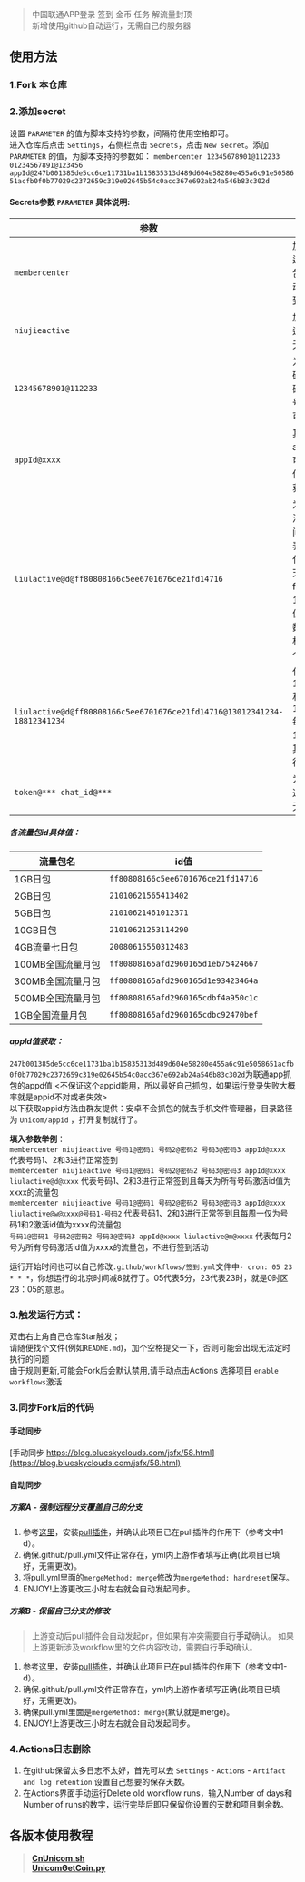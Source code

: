 > 中国联通APP登录 签到 金币 任务 解流量封顶  
新增使用github自动运行，无需自己的服务器
## 使用方法

### 1.Fork 本仓库

### 2.添加secret
设置 `PARAMETER` 的值为脚本支持的参数，间隔符使用空格即可。  
进入仓库后点击 `Settings`，右侧栏点击 `Secrets`，点击 `New secret`。添加 `PARAMETER` 的值，为脚本支持的参数如： `membercenter 12345678901@112233 01234567891@123456 appId@247b001385de5cc6ce11731ba1b15835313d489d604e58280e455a6c91e5058651acfb0f0b77029c2372659c319e02645b54c0acc367e692ab24a546b83c302d`  

#### Secrets参数 `PARAMETER` 具体说明:
| 参数 |  说明  |
| -------- | ----- |
| `membercenter` |   加入这个表示会运行除激活流量包的所有签到活动，无则不会签到|
| `niujieactive` |   加入这个表示会运行牛节活动，无则不参加|
| `12345678901@112233` |   为 11位手机号码@6位服务密码，有多个手机号则依次添加即可|
| `appId@xxxx` |   其中xxxx为appld值，具体可抓包或者安卓使用下面的方法获得|
| `liulactive@d@ff80808166c5ee6701676ce21fd14716` |   为流量包激活激活所需参数，中间d表示每天,w表示每周一,m代表每月第二天，ff80~4716为1g流量日包id值。比如左边参数代表为所有手机号每天激活一个1g流量日包|
| `liulactive@d@ff80808166c5ee6701676ce21fd14716@13012341234-18812341234` |   代表仅为手机号13012341234和18812341234每天激活一个1g流量日包，其余手机号不执行流量包激活|
| `token@*** chat_id@***` |   为telegram bot通知所需参数，无则不进行通知|

##### 各流量包id具体值：
| 流量包名 |  id值  |
| -------- | ----- |
| 1GB日包 |   `ff80808166c5ee6701676ce21fd14716`|
| 2GB日包 |   `21010621565413402`|
| 5GB日包 |   `21010621461012371`|
| 10GB日包 |   `21010621253114290`|
| 4GB流量七日包 |   `20080615550312483`|
| 100MB全国流量月包 |   `ff80808165afd2960165d1eb75424667`|
| 300MB全国流量月包 |   `ff80808165afd2960165d1e93423464a`|
| 500MB全国流量月包 |   `ff80808165afd2960165cdbf4a950c1c`|
| 1GB全国流量月包 |   `ff80808165afd2960165cdbc92470bef`|

##### appld值获取：
`247b001385de5cc6ce11731ba1b15835313d489d604e58280e455a6c91e5058651acfb0f0b77029c2372659c319e02645b54c0acc367e692ab24a546b83c302d`为联通app抓包的appd值  <不保证这个appid能用，所以最好自己抓包，如果运行登录失败大概率就是appid不对或者失效>  
以下获取appid方法由群友提供：安卓不会抓包的就去手机文件管理器，目录路径为 `Unicom/appid` ，打开复制就行了。  

**填入参数举例**：  
`membercenter niujieactive 号码1@密码1 号码2@密码2 号码3@密码3 appId@xxxx` 代表号码1、2和3进行正常签到  
`membercenter niujieactive 号码1@密码1 号码2@密码2 号码3@密码3 appId@xxxx liulactive@d@xxxx` 代表号码1、2和3进行正常签到且每天为所有号码激活id值为xxxx的流量包  
`membercenter niujieactive 号码1@密码1 号码2@密码2 号码3@密码3 appId@xxxx liulactive@w@xxxx@号码1-号码2` 代表号码1、2和3进行正常签到且每周一仅为号码1和2激活id值为xxxx的流量包  
`号码1@密码1 号码2@密码2 号码3@密码3 appId@xxxx liulactive@m@xxxx` 代表每月2号为所有号码激活id值为xxxx的流量包，不进行签到活动  

运行开始时间也可以自己修改`.github/workflows/签到.yml`文件中`- cron: 05 23 * * *`，你想运行的北京时间减8就行了。05代表5分，23代表23时，就是0时区23：05的意思。

### 3.触发运行方式：  
双击右上角自己仓库Star触发；  
请随便找个文件(例如`README.md`)，加个空格提交一下，否则可能会出现无法定时执行的问题  
由于规则更新,可能会Fork后会默认禁用,请手动点击Actions 选择项目 `enable workflows`激活  

### 3.同步Fork后的代码

#### 手动同步

[手动同步 https://blog.blueskyclouds.com/jsfx/58.html](https://blog.blueskyclouds.com/jsfx/58.html)

#### 自动同步

##### 方案A - 强制远程分支覆盖自己的分支
1. 参考[这里](https://github.com/BlueskyClouds/My-Actions/blob/master/backUp/gitSync.md)，安装[pull插件](https://github.com/apps/pull)，并确认此项目已在pull插件的作用下（参考文中1-d）。
2. 确保.github/pull.yml文件正常存在，yml内上游作者填写正确(此项目已填好，无需更改)。
3. 将pull.yml里面的`mergeMethod: merge`修改为`mergeMethod: hardreset`保存。
4. ENJOY!上游更改三小时左右就会自动发起同步。

##### 方案B - 保留自己分支的修改

> 上游变动后pull插件会自动发起pr，但如果有冲突需要自行**手动**确认。
> 如果上游更新涉及workflow里的文件内容改动，需要自行**手动**确认。

1. 参考[这里](https://github.com/BlueskyClouds/My-Actions/blob/master/backUp/gitSync.md)，安装[pull插件](https://github.com/apps/pull)，并确认此项目已在pull插件的作用下（参考文中1-d）。
2. 确保.github/pull.yml文件正常存在，yml内上游作者填写正确(此项目已填好，无需更改)。
3. 确保pull.yml里面是`mergeMethod: merge`(默认就是merge)。
4. ENJOY!上游更改三小时左右就会自动发起同步。

### 4.Actions日志删除
1. 在github保留太多日志不太好，首先可以去 `Settings` - `Actions` - `Artifact and log retention` 设置自己想要的保存天数。
2. 在Actions界面手动运行Delete old workflow runs，输入Number of days和Number of runs的数字，运行完毕后即只保留你设置的天数和项目剩余数。


## 各版本使用教程  
> [**CnUnicom.sh**](https://github.com/mixool/HiCnUnicom/blob/master/tutorial/CnUnicom_sh_readme.md)  
> [**UnicomGetCoin.py**](https://github.com/mixool/HiCnUnicom/blob/master/tutorial/UnicomAutoGetCoin_py_readme.md)  
  
